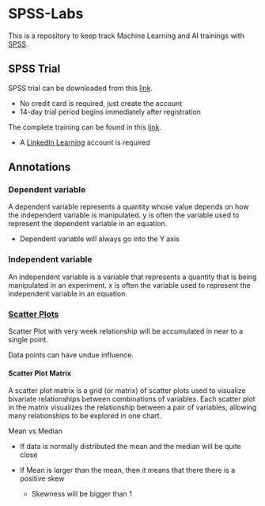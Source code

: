 # SPSS-Labs

This is a repository to keep track Machine Learning and AI trainings with [SPSS](https://www.ibm.com/analytics/spss-statistics-software).

## SPSS Trial

SPSS trial can be downloaded from this [link](https://www.ibm.com/account/reg/us-en/signup?formid=urx-19774).

- No credit card is required, just create the account
- 14-day trial period begins immediately after registration

The complete training can be found in this [link](https://www.linkedin.com/learning-login/share?forceAccount=false&redirect=https%3A%2F%2Fwww.linkedin.com%2Flearning%2Fmachine-learning-ai-foundations-linear-regression%3Ftrk%3Dshare_ent_url&account=2130250).

- A [LinkedIn Learning](https://en.wikipedia.org/wiki/LinkedIn_Learning) account is required

## Annotations

### Dependent variable

A dependent variable represents a quantity whose value depends on how the independent variable is manipulated.
y is often the variable used to represent the dependent variable in an equation.

- Dependent variable will always go into the Y axis

### Independent variable

An independent variable is a variable that represents a quantity that is being manipulated in an experiment.
x is often the variable used to represent the independent variable in an equation.

### [Scatter Plots](https://en.wikipedia.org/wiki/Scatter_plot)

Scatter Plot with very week relationship will be accumulated in near to a single point.

Data points can have undue influence.

#### Scatter Plot Matrix

A scatter plot matrix is a grid (or matrix) of scatter plots used to visualize bivariate relationships between combinations of variables. Each scatter plot in the matrix visualizes the relationship between a pair of variables, allowing many relationships to be explored in one chart.

Mean vs Median

- If data is normally distributed the mean and the median will be quite close

- If Mean is larger than the mean, then it means that there there is a positive skew
  - Skewness will be bigger than 1

